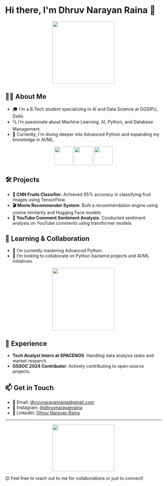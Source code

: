 # Hi there, I'm Dhruv Narayan Raina 👋

<p align="center">
  <img src="https://media.giphy.com/media/l0HlQ7LRal3ZwICFW/giphy.gif" width="200"/>
</p>

## 👨‍💻 About Me
- 🎓 I’m a B.Tech student specializing in AI and Data Science at GGSIPU, Delhi.
- 🔍 I’m passionate about Machine Learning, AI, Python, and Database Management.
- 🚀 Currently, I'm diving deeper into Advanced Python and expanding my knowledge in AI/ML.

<p align="center">
  <img src="https://img.icons8.com/color/452/python--v1.png" width="60" height="60"/>
  <img src="https://upload.wikimedia.org/wikipedia/commons/0/05/Scikit_learn_logo_small.svg" width="60" height="60"/>
  <img src="https://upload.wikimedia.org/wikipedia/commons/a/ab/TensorFlow_logo.svg" width="60" height="60"/>
</p>

## 🛠️ Projects
- **🍎 CNN Fruits Classifier**: Achieved 95% accuracy in classifying fruit images using TensorFlow.
- **🎬 Movie Recommender System**: Built a recommendation engine using cosine similarity and Hugging Face models.
- **💬 YouTube Comment Sentiment Analysis**: Conducted sentiment analysis on YouTube comments using transformer models.

## 🌱 Learning & Collaboration
- 🌱 I’m currently mastering Advanced Python.
- 💞️ I’m looking to collaborate on Python backend projects and AI/ML initiatives.

<p align="center">
  <img src="https://media.giphy.com/media/JIX9t2j0ZTN9S/giphy.gif" width="200"/>
</p>

## 💼 Experience
- **Tech Analyst Intern at SPACENOS**: Handling data analysis tasks and market research.
- **GSSOC 2024 Contributor**: Actively contributing to open-source projects.

## 📫 Get in Touch
- 📧 Email: [dhruvnarayanraina@gmail.com](mailto:dhruvnarayanraina@gmail.com)
- 📸 Instagram: [@dhruvnarayanraina](https://www.instagram.com/dhruvnarayanraina/)
- 💼 LinkedIn: [Dhruv Narayan Raina](https://www.linkedin.com/in/dhruvnarayanraina/)

---

<p align="center">
  <img src="https://media.giphy.com/media/xT9IgzoKnwFNmISR8I/giphy.gif" width="200" height="150" />
</p>

😊 Feel free to reach out to me for collaborations or just to connect!
